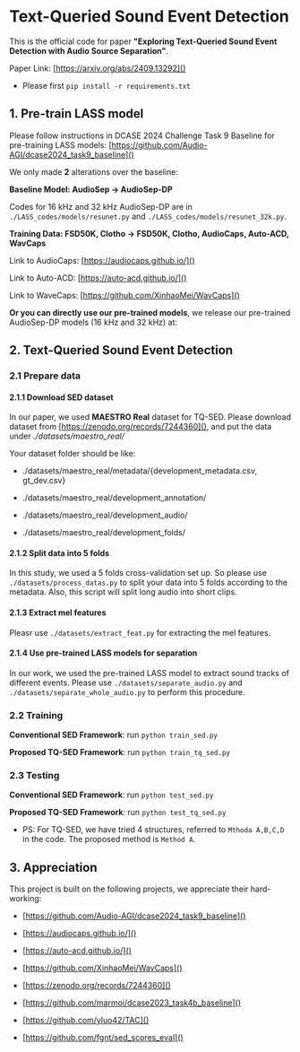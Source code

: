 # Text-Queried Sound Event Detection
This is the official code for paper **"Exploring Text-Queried Sound Event Detection with Audio Source Separation"**.

Paper Link: [https://arxiv.org/abs/2409.13292]()

- Please first `pip install -r requirements.txt`

## 1. Pre-train LASS model
Please follow instructions in DCASE 2024 Challenge Task 9 Baseline for pre-training LASS models: [https://github.com/Audio-AGI/dcase2024_task9_baseline]()
                                                                                                  
We only made **2** alterations over the baseline:

**Baseline Model: AudioSep -> AudioSep-DP**

Codes for 16 kHz and 32 kHz AudioSep-DP are in `./LASS_codes/models/resunet.py` and `./LASS_codes/models/resunet_32k.py`.

**Training Data: FSD50K, Clotho -> FSD50K, Clotho, AudioCaps, Auto-ACD, WavCaps**
  
Link to AudioCaps: [https://audiocaps.github.io/]()

Link to Auto-ACD: [https://auto-acd.github.io/]()
                                                                                                  
Link to WaveCaps: [https://github.com/XinhaoMei/WavCaps]()                                                                                         
                                                                                                  
**Or you can directly use our pre-trained models**, we release our pre-trained AudioSep-DP models (16 kHz and 32 kHz) at:                                                                                        

## 2. Text-Queried Sound Event Detection

### 2.1 Prepare data 

#### 2.1.1 Download SED dataset                                                                       
                                                                       
In our paper, we used **MAESTRO Real** dataset for TQ-SED. Please download dataset from [https://zenodo.org/records/7244360](), and put the data under *./datasets/maestro_real/*   

Your dataset folder should be like:
                                                                       
- ./datasets/maestro_real/metadata/{development_metadata.csv, gt_dev.csv}

- ./datasets/maestro_real/development_annotation/

- ./datasets/maestro_real/development_audio/
  
- ./datasets/maestro_real/development_folds/
                                              
#### 2.1.2 Split data into 5 folds

In this study, we used a 5 folds cross-validation set up. So please use `./datasets/process_datas.py` to split your data into 5 folds according to the metadata. 
Also, this script will split long audio into short clips.

              
#### 2.1.3 Extract mel features

Pleasr use `./datasets/extract_feat.py` for extracting the mel features.

#### 2.1.4 Use pre-trained LASS models for separation

In our work, we used the pre-trained LASS model to extract sound tracks of different events. Please use `./datasets/separate_audio.py` and `./datasets/separate_whole_audio.py` 
to perform this procedure.
                                                                                                  
### 2.2 Training

**Conventional SED Framework**: run `python train_sed.py`

**Proposed TQ-SED Framework**: run `python train_tq_sed.py`
                                                                                                  
### 2.3 Testing                                                                                                
                                                                                                  
**Conventional SED Framework**: run `python test_sed.py`

**Proposed TQ-SED Framework**: run `python test_tq_sed.py`         

- PS: For TQ-SED, we have tried 4 structures, referred to `Mthoda A,B,C,D` in the code. The proposed method is `Method A`.

## 3. Appreciation

This project is built on the following projects, we appreciate their hard-working:

- [https://github.com/Audio-AGI/dcase2024_task9_baseline]()
   
- [https://audiocaps.github.io/]()
   
- [https://auto-acd.github.io/]()
   
- [https://github.com/XinhaoMei/WavCaps]()
   
- [https://zenodo.org/records/7244360]()
   
- [https://github.com/marmoi/dcase2023_task4b_baseline]()
   
- [https://github.com/yluo42/TAC]()
   
- [https://github.com/fgnt/sed_scores_eval]()

